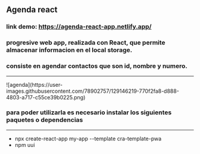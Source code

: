 
<h2>Agenda react</h2>

### <a>link demo: https://agenda-react-app.netlify.app/</h2>
### progresive web app, realizada con React, que permite almacenar informacion en el local storage.
### consiste en agendar contactos que son id, nombre y numero.
<hr>
   ![agenda](https://user-images.githubusercontent.com/78902757/129146219-770f2fa8-d888-4803-a717-c55ce39b0225.png)

### para poder utilizarla es necesario instalar los siguientes paquetes o dependencias
<hr>
<ul>
<li>npx create-react-app my-app --template cra-template-pwa</li>
<li>npm uui</li>
</ul>
